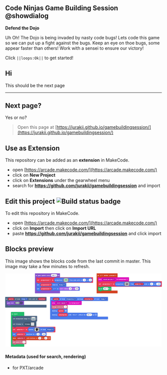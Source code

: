 ## Code Ninjas Game Building Session @showdialog 

**Defend the Dojo** 


Uh Oh! The Dojo is being invaded by nasty code bugs! Lets code this game so we can put up a fight against the bugs. Keep an eye on thoe bugs, some appear faster than others! Work with a sensei to ensure our victory!

Click ``||loops:Ok||`` to get started!

## Hi
This should be the next page

---

## Next page?
Yes or no?


> Open this page at [https://jurakii.github.io/gamebuildingsession/](https://jurakii.github.io/gamebuildingsession/)

## Use as Extension

This repository can be added as an **extension** in MakeCode.

* open [https://arcade.makecode.com/](https://arcade.makecode.com/)
* click on **New Project**
* click on **Extensions** under the gearwheel menu
* search for **https://github.com/jurakii/gamebuildingsession** and import

## Edit this project ![Build status badge](https://github.com/jurakii/gamebuildingsession/workflows/MakeCode/badge.svg)

To edit this repository in MakeCode.

* open [https://arcade.makecode.com/](https://arcade.makecode.com/)
* click on **Import** then click on **Import URL**
* paste **https://github.com/jurakii/gamebuildingsession** and click import

## Blocks preview

This image shows the blocks code from the last commit in master.
This image may take a few minutes to refresh.

![A rendered view of the blocks](https://github.com/jurakii/gamebuildingsession/raw/master/.github/makecode/blocks.png)

#### Metadata (used for search, rendering)

* for PXT/arcade
<script src="https://makecode.com/gh-pages-embed.js"></script><script>makeCodeRender("{{ site.makecode.home_url }}", "{{ site.github.owner_name }}/{{ site.github.repository_name }}");</script>
